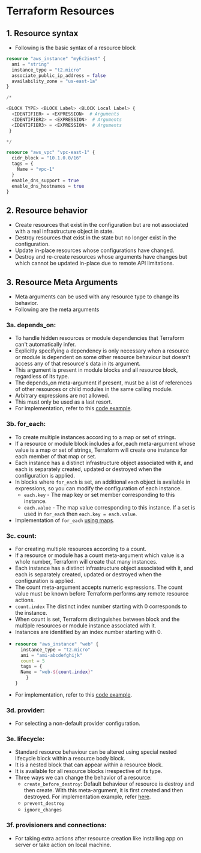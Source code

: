 # Terraform Resources

## 1. Resource syntax 
- Following is the basic syntax of a resource block

```terraform
resource "aws_instance" "myEc2inst" {
  ami = "string"
  instance_type = "t2.micro"
  associate_public_ip_address = false
  availability_zone = "us-east-1a"
}

/*

<BLOCK TYPE> <BLOCK Label> <BLOCK Local Label> {
  <IDENTIFIER> = <EXPRESSION>  # Arguments
  <IDENTIFIER2> = <EXPRESSION>  # Arguments
  <IDENTIFIER3> = <EXPRESSION>  # Arguments
 }

*/

resource "aws_vpc" "vpc-east-1" {
  cidr_block = "10.1.0.0/16"
  tags = {
    Name = "vpc-1"
  }
  enable_dns_support = true
  enable_dns_hostnames = true
}
```

## 2. Resource behavior

- Create resources that exist in the configuration but are not associated with a real infrastructure object in state.
- Destroy resources that exist in the state but no longer exist in the configuration.
- Update in-place resources whose configurations have changed.
- Destroy and re-create resources whose arguments have changes but which cannot be updated in-place due to remote API limitations.

## 3. Resource Meta Arguments
- Meta arguments can be used with any resource type to change its behavior.
- Following are the meta arguments

### 3a. depends_on:
  - To handle hidden resources or module dependencies that Terraform can't automatically infer.
  - Explicitly specifying a dependency is only necessary when a resource or module is dependent on some other resource
    behaviour but doesn't access any of that resource's data in its argument.
  - This argument is present in module blocks and all resource block, regardless of its type.
  - The depends_on meta-argument if present, must be a list of references of other resources or child modules in the same
    calling module.
  - Arbitrary expressions are not allowed.
  - This must only be used as a last resort.
  - For implementation, refer to this [code example](03a-Terraform-depends-on-meta-arg/vpc-create.tf).

### 3b. for_each:
  - To create multiple instances according to a map or set of strings.
  - If a resource or module block includes a for_each meta-argument whose value is a map or set of strings, Terraform will
    create one instance for each member of that map or set.
  - Each instance has a distinct infrastructure object associated with it, and each is separately created, updated or
    destroyed when the configuration is applied.
  - In blocks where ```for_each``` is set, an additional ```each``` object is available in expressions, so you can modify
    the configuration of each instance. 
    - ```each.key``` - The map key or set member corresponding to this instance.
    - ```each.value``` - The map value corresponding to this instance. If a set is used in ```for_each```
      then ```each.key = each.value```.
  - Implementation of ```for_each``` [using maps](03c-Terraform-for-each-meta-arg/s3-bucket.tf).

### 3c. count:
  - For creating multiple resources according to a count.
  - If a resource or module has a count meta-argument which value is a whole number, Terraform will create that many 
    instances.
  - Each instance has a distinct infrastructure object associated with it, and each is separately created, updated or
    destroyed when the configuration is applied.
  - The count meta-argument accepts numeric expressions. The count value must be known before Terraform performs any remote
    resource actions.
  - ```count.index``` The distinct index number starting with 0 corresponds to the instance.
  - When count is set, Terraform distinguishes between block and the multiple resources or module instance associated with it.
  - Instances are identified by an index number starting with 0.
  - ```terraform
    resource "aws_instance" "web" {
      instance_type = "t2.micro"
      ami = "ami-abcdefghijk"
      count = 5
      tags = {
      Name = "web-${count.index}"
        }
    }
    ```
  - For implementation, refer to this [code example](03b-Terraform-count-meta-arg/ec2Create.tf).

### 3d. provider:
  - For selecting a non-default provider configuration.

### 3e. lifecycle:
  - Standard resource behaviour can be altered using special nested lifecycle block within a resource body block.
  - It is a nested block that can appear within a resource block.
  - It is available for all resource blocks irrespective of its type.
  - Three ways we can change the behavior of a resource:
    - ```create_before_destroy```: Default behaviour of resource is destroy and then create. With this meta-argument, it
      is first created and then destroyed. For implementation example, refer [here](03d-Terraform-lifecyle-meta-arg/lifecycle-demo.tf).
    - ```prevent_destroy```
    - ```ignore_changes```

### 3f. provisioners and connections:
  - For taking extra actions after resource creation like installing app on server or take action on local machine.